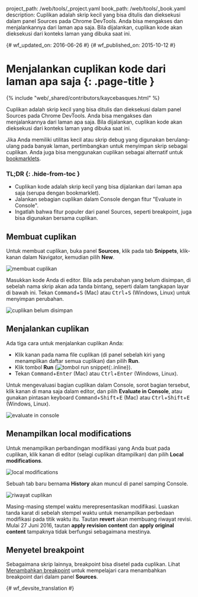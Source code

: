 project_path: /web/tools/_project.yaml
book_path: /web/tools/_book.yaml
description: Cuplikan adalah skrip kecil yang bisa ditulis dan dieksekusi dalam panel Sources pada Chrome DevTools. Anda bisa mengakses dan menjalankannya dari laman apa saja. Bila dijalankan, cuplikan kode akan dieksekusi dari konteks laman yang dibuka saat ini.

{# wf_updated_on: 2016-06-26 #}
{# wf_published_on: 2015-10-12 #}

# Menjalankan cuplikan kode dari laman apa saja {: .page-title }

{% include "web/_shared/contributors/kaycebasques.html" %}

Cuplikan adalah skrip kecil yang bisa ditulis dan dieksekusi 
dalam panel Sources pada Chrome DevTools. Anda bisa mengakses dan menjalankannya 
dari laman apa saja. Bila dijalankan, cuplikan kode akan dieksekusi dari konteks 
laman yang dibuka saat ini.

Jika Anda memiliki utilitas kecil atau skrip debug yang 
digunakan berulang-ulang pada banyak laman, pertimbangkan untuk menyimpan skrip sebagai cuplikan.
Anda juga bisa menggunakan cuplikan sebagai alternatif untuk 
[bookmarklets](https://en.wikipedia.org/wiki/Bookmarklet).


### TL;DR {: .hide-from-toc }
- Cuplikan kode adalah skrip kecil yang bisa dijalankan dari laman apa saja (serupa dengan bookmarklet).
- Jalankan sebagian cuplikan dalam Console dengan fitur "Evaluate in Console".
- Ingatlah bahwa fitur populer dari panel Sources, seperti breakpoint, juga bisa digunakan bersama cuplikan.


## Membuat cuplikan

Untuk membuat cuplikan, buka panel **Sources**, klik pada tab **Snippets**,
klik-kanan dalam Navigator, kemudian pilih **New**.

![membuat cuplikan](images/create-snippet.png)

Masukkan kode Anda di editor. Bila ada perubahan yang belum disimpan, di sebelah nama skrip
akan ada tanda bintang, seperti dalam tangkapan layar di bawah ini.
Tekan <kbd>Command</kbd>+<kbd>S</kbd> (Mac) atau <kbd>Ctrl</kbd>+<kbd>S</kbd>
(Windows, Linux) untuk menyimpan perubahan. 

![cuplikan belum disimpan](images/unsaved-snippet.png)

## Menjalankan cuplikan

Ada tiga cara untuk menjalankan cuplikan Anda: 

* Klik kanan pada nama file cuplikan (di panel sebelah kiri yang menampilkan daftar
  semua cuplikan) dan pilih **Run**.
* Klik tombol **Run** (![tombol 
  run snippet](images/run.png){:.inline}).
* Tekan <kbd>Command</kbd>+<kbd>Enter</kbd> (Mac) atau 
  <kbd>Ctrl</kbd>+<kbd>Enter</kbd> (Windows, Linux).

Untuk mengevaluasi bagian cuplikan dalam Console, sorot 
bagian tersebut, klik kanan di mana saja dalam editor, dan pilih **Evaluate in 
Console**, atau gunakan pintasan keyboard 
<kbd>Command</kbd>+<kbd>Shift</kbd>+<kbd>E</kbd> (Mac) atau
<kbd>Ctrl</kbd>+<kbd>Shift</kbd>+<kbd>E</kbd> (Windows, Linux).

![evaluate in console](images/evaluate-in-console.png)

## Menampilkan local modifications

<!-- TODO apply revision content doesn't really work... -->

Untuk menampilkan perbandingan modifikasi yang Anda buat pada cuplikan, klik kanan di 
editor (selagi cuplikan ditampilkan) dan pilih **Local modifications**.

![local modifications](images/local-modifications.png)

Sebuah tab baru bernama **History** akan muncul di panel samping Console.

![riwayat cuplikan](images/snippet-history.png)

Masing-masing stempel waktu merepresentasikan modifikasi. Luaskan tanda karat di sebelah
stempel waktu untuk menampilkan perbedaan modifikasi pada titik waktu itu.
Tautan **revert** akan membuang riwayat revisi. Mulai 27 Juni 2016, tautan
**apply revision content** dan **apply original content** tampaknya
tidak berfungsi sebagaimana mestinya.

## Menyetel breakpoint

Sebagaimana skrip lainnya, breakpoint bisa disetel pada cuplikan. Lihat
[Menambahkan breakpoint](/web/tools/chrome-devtools/debug/breakpoints/add-breakpoints)
untuk mempelajari cara menambahkan breakpoint dari dalam panel **Sources**.


{# wf_devsite_translation #}

